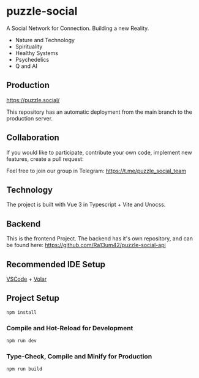 # puzzle-social

A Social Network for Connection. Building a new Reality.
- Nature and Technology
- Spirituality
- Healthy Systems
- Psychedelics
- Q and AI

## Production
https://puzzle.social/

This repository has an automatic deployment from the main branch to the production server.

## Collaboration
If you would like to participate, contribute your own code, implement new features, create a pull request:

Feel free to join our group in Telegram:
https://t.me/puzzle_social_team

## Technology

The project is built with Vue 3 in Typescript + Vite and Unocss.

## Backend

This is the frontend Project. The backend has it's own repository, and can be found here:
https://github.com/Ra13um42/puzzle-social-api

## Recommended IDE Setup

[VSCode](https://code.visualstudio.com/) + [Volar](https://marketplace.visualstudio.com/items?itemName=Vue.volar)

## Project Setup

```sh
npm install
```

### Compile and Hot-Reload for Development

```sh
npm run dev
```

### Type-Check, Compile and Minify for Production

```sh
npm run build
```
